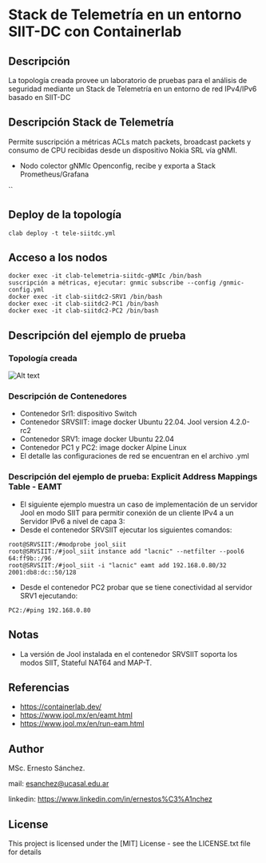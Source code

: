 # Stack de Telemetría en un entorno SIIT-DC con Containerlab
  
## Descripción
La topología creada provee un laboratorio de pruebas para el análisis de seguridad mediante un Stack de Telemetría en un entorno de red IPv4/IPv6 basado en SIIT-DC 

## Descripción Stack de Telemetría
Permite suscripción a métricas ACLs match packets, broadcast packets y consumo de CPU recibidas desde un dispositivo Nokia SRL vía gNMI. 
* Nodo colector gNMIc Openconfig, recibe y exporta a Stack Prometheus/Grafana  

``
## Deploy de la topología
```console
clab deploy -t tele-siitdc.yml
```
## Acceso a los nodos

```console
docker exec -it clab-telemetria-siitdc-gNMIc /bin/bash
suscripción a métricas, ejecutar: gnmic subscribe --config /gnmic-config.yml
docker exec -it clab-siitdc2-SRV1 /bin/bash
docker exec -it clab-siitdc2-PC1 /bin/bash
docker exec -it clab-siitdc2-PC2 /bin/bash
```
## Descripción del ejemplo de prueba 
### Topología creada
![Alt text](images/toposiitdc.png)

### Descripción de Contenedores
* Contenedor Srl1: dispositivo Switch
* Contenedor SRVSIIT: image docker Ubuntu 22.04. Jool version 4.2.0-rc2
* Contenedor SRV1: image docker Ubuntu 22.04
* Contenedor PC1 y PC2: image docker Alpine Linux
* El detalle las configuraciones de red se encuentran en el archivo .yml

### Descripción del ejemplo de prueba: Explicit Address Mappings Table - EAMT

* El siguiente ejemplo muestra un caso de implementación de un servidor Jool en modo SIIT para permitir conexión de un cliente IPv4 a un Servidor IPv6 a nivel de capa 3:
* Desde el contenedor SRVSIIT ejecutar los siguientes comandos:
```console
root@SRVSIIT:/#modprobe jool_siit
root@SRVSIIT:/#jool_siit instance add "lacnic" --netfilter --pool6 64:ff9b::/96
root@SRVSIIT:/#jool_siit -i "lacnic" eamt add 192.168.0.80/32 2001:db8:dc::50/128
```
* Desde el contenedor PC2 probar que se tiene conectividad al servidor SRV1 ejecutando:
```console
PC2:/#ping 192.168.0.80
```
## Notas
* La versión de Jool instalada en el contenedor SRVSIIT soporta los modos SIIT, Stateful NAT64 and MAP-T.
  
## Referencias
* https://containerlab.dev/
* https://www.jool.mx/en/eamt.html
* https://www.jool.mx/en/run-eam.html

## Author

MSc. Ernesto Sánchez. 

mail: esanchez@ucasal.edu.ar

linkedin: https://www.linkedin.com/in/ernestos%C3%A1nchez


## License

This project is licensed under the [MIT] License - see the LICENSE.txt file for details


